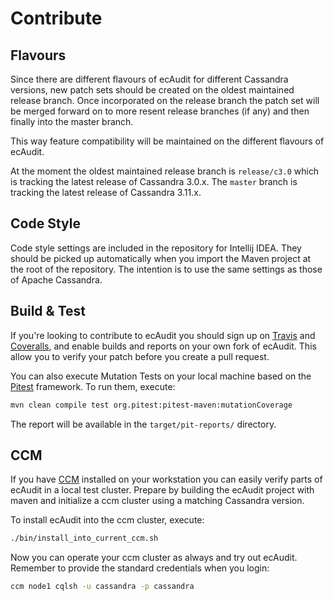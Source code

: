 # Contribute


## Flavours

Since there are different flavours of ecAudit for different Cassandra versions,
new patch sets should be created on the oldest maintained release branch.
Once incorporated on the release branch the patch set will be merged forward
on to more resent release branches (if any) and then finally into the master branch.

This way feature compatibility will be maintained on the different flavours of ecAudit.

At the moment the oldest maintained release branch is ```release/c3.0```
which is tracking the latest release of Cassandra 3.0.x.
The ```master``` branch is tracking the latest release of Cassandra 3.11.x.


## Code Style

Code style settings are included in the repository for Intellij IDEA.
They should be picked up automatically when you import the Maven project at the root of the repository.
The intention is to use the same settings as those of Apache Cassandra.


## Build & Test

If you're looking to contribute to ecAudit you should sign up on [Travis](https://travis-ci.org/) and [Coveralls](https://coveralls.io/),
and enable builds and reports on your own fork of ecAudit.
This allow you to verify your patch before you create a pull request.

You can also execute Mutation Tests on your local machine based on the [Pitest](http://pitest.org/) framework.
To run them, execute:
```bash
mvn clean compile test org.pitest:pitest-maven:mutationCoverage
```

The report will be available in the ```target/pit-reports/``` directory.


## CCM

If you have [CCM](https://github.com/riptano/ccm) installed on your workstation you can easily verify parts of ecAudit in a local test cluster.
Prepare by building the ecAudit project with maven and initialize a ccm cluster using a matching Cassandra version.

To install ecAudit into the ccm cluster, execute:
```bash
./bin/install_into_current_ccm.sh
```

Now you can operate your ccm cluster as always and try out ecAudit.
Remember to provide the standard credentials when you login:
```bash
ccm node1 cqlsh -u cassandra -p cassandra
```
